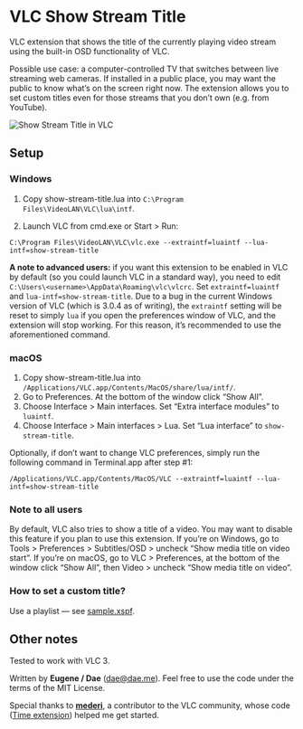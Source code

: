 # VLC Show Stream Title
VLC extension that shows the title of the currently playing video stream using the built-in OSD functionality of VLC. 

Possible use case: a computer-controlled TV that switches between live streaming web cameras. If installed in a public place, you may want the public to know what’s on the screen right now. The extension allows you to set custom titles even for those streams that you don’t own (e.g. from YouTube).

![Show Stream Title in VLC](https://raw.githubusercontent.com/EugeneDae/VLC-Show-Stream-Title/master/screenshot.jpg)

## Setup
### Windows
1. Copy show-stream-title.lua into `C:\Program Files\VideoLAN\VLC\lua\intf`.

2. Launch VLC from cmd.exe or Start > Run:
```
C:\Program Files\VideoLAN\VLC\vlc.exe --extraintf=luaintf --lua-intf=show-stream-title
```

**A note to advanced users:** if you want this extension to be enabled in VLC by default (so you could launch VLC in a standard way), you need to edit `C:\Users\<username>\AppData\Roaming\vlc\vlcrc`. Set `extraintf=luaintf` and `lua-intf=show-stream-title`. Due to a bug in the current Windows version of VLC (which is 3.0.4 as of writing), the `extraintf` setting will be reset to simply `lua` if you open the preferences window of VLC, and the extension will stop working. For this reason, it’s recommended to use the aforementioned command.

### macOS
1. Copy show-stream-title.lua into `/Applications/VLC.app/Contents/MacOS/share/lua/intf/`.
2. Go to Preferences. At the bottom of the window click “Show All”.
3. Choose Interface > Main interfaces. Set “Extra interface modules” to `luaintf`.
4. Choose Interface > Main interfaces > Lua. Set “Lua interface” to `show-stream-title`.

Optionally, if don’t want to change VLC preferences, simply run the following command in Terminal.app after step #1:
```
/Applications/VLC.app/Contents/MacOS/VLC --extraintf=luaintf --lua-intf=show-stream-title
```

### Note to all users
By default, VLC also tries to show a title of a video. You may want to disable this feature if you plan to use this extension. If you’re on Windows, go to Tools > Preferences > Subtitles/OSD > uncheck “Show media title on video start”. If you’re on macOS, go to VLC > Preferences, at the bottom of the window click “Show All”, then Video > uncheck “Show media title on video”.

### How to set a custom title?
Use a playlist — see [sample.xspf](https://raw.githubusercontent.com/EugeneDae/VLC-Show-Stream-Title/master/sample.xspf).

## Other notes
Tested to work with VLC 3.

Written by **Eugene / Dae** (dae@dae.me). Feel free to use the code under the terms of the MIT License.

Special thanks to **[mederi](https://www.opendesktop.org/member/233525/)**, a contributor to the VLC community, whose code ([Time extension](https://addons.videolan.org/hive/show/content/149618)) helped me get started.
